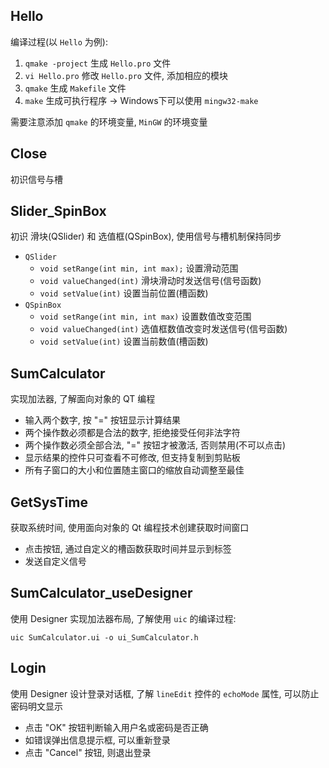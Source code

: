 ## Hello

编译过程(以 `Hello` 为例):
1. `qmake -project` 生成 `Hello.pro` 文件
2. `vi Hello.pro` 修改 `Hello.pro` 文件, 添加相应的模块
3. `qmake` 生成 `Makefile` 文件
4. `make` 生成可执行程序 -> Windows下可以使用 `mingw32-make`

需要注意添加 `qmake` 的环境变量, `MinGW` 的环境变量

## Close
初识信号与槽

## Slider_SpinBox
初识 滑块(QSlider) 和 选值框(QSpinBox), 使用信号与槽机制保持同步
- `QSlider`
  - `void setRange(int min, int max);` 设置滑动范围
  - `void valueChanged(int)` 滑块滑动时发送信号(信号函数)
  - `void setValue(int)` 设置当前位置(槽函数)
- `QSpinBox`
  - `void setRange(int min, int max)` 设置数值改变范围
  - `void valueChanged(int)` 选值框数值改变时发送信号(信号函数)
  - `void setValue(int)` 设置当前数值(槽函数)

## SumCalculator
实现加法器, 了解面向对象的 QT 编程
- 输入两个数字, 按 "=" 按钮显示计算结果
- 两个操作数必须都是合法的数字, 拒绝接受任何非法字符
- 两个操作数必须全部合法, "=" 按钮才被激活, 否则禁用(不可以点击)
- 显示结果的控件只可查看不可修改, 但支持复制到剪贴板
- 所有子窗口的大小和位置随主窗口的缩放自动调整至最佳

## GetSysTime
获取系统时间, 使用面向对象的 Qt 编程技术创建获取时间窗口
- 点击按钮, 通过自定义的槽函数获取时间并显示到标签
- 发送自定义信号

## SumCalculator_useDesigner
使用 Designer 实现加法器布局, 了解使用 `uic` 的编译过程: <p>
`uic SumCalculator.ui -o ui_SumCalculator.h`

## Login
使用 Designer 设计登录对话框, 了解 `lineEdit` 控件的 `echoMode` 属性, 可以防止密码明文显示
- 点击 "OK" 按钮判断输入用户名或密码是否正确
- 如错误弹出信息提示框, 可以重新登录
- 点击 "Cancel" 按钮, 则退出登录 


